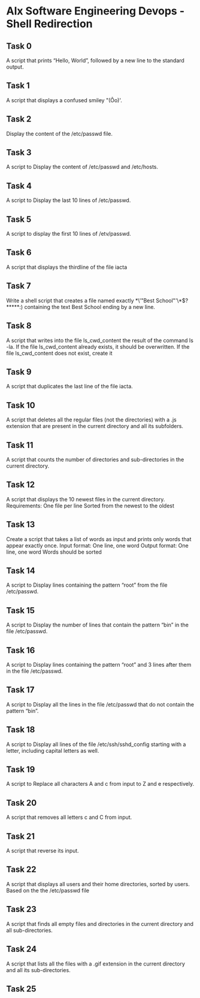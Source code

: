 # Alx Software Engineering Devops - Shell Redirection

## Task 0
A script that prints “Hello, World”, followed by a new line to the standard output.

## Task 1
A script that displays a confused smiley "(Ôo)'.

## Task 2
Display the content of the /etc/passwd file.

## Task 3
A script to Display the content of /etc/passwd and /etc/hosts.

## Task 4
A script to Display the last 10 lines of /etc/passwd.

## Task 5
A script to display the first 10 lines of /etv/passwd.

## Task 6
A script that displays the thirdline of the file iacta

## Task 7
Write a shell script that creates a file named exactly \*\\'"Best School"\'\\*$\?\*\*\*\*\*:) containing the text Best School ending by a new line.

## Task 8
A script that writes into the file ls_cwd_content the result of the command ls -la. If the file ls_cwd_content already exists, it should be overwritten. If the file ls_cwd_content does not exist, create it

## Task 9
A script that duplicates the last line of the file iacta.

## Task 10
A script that deletes all the regular files (not the directories) with a .js extension that are present in the current directory and all its subfolders.

## Task 11
A script  that counts the number of directories and sub-directories in the current directory.

## Task 12
A script that displays the 10 newest files in the current directory.
	Requirements:
		One file per line
		Sorted from the newest to the oldest

## Task 13
Create a script that takes a list of words as input and prints only words that appear exactly once.
	Input format: One line, one word
	Output format: One line, one word
	Words should be sorted

## Task 14
A script to Display lines containing the pattern “root” from the file /etc/passwd.

## Task 15
A script to Display the number of lines that contain the pattern “bin” in the file /etc/passwd.

## Task 16
A script to Display lines containing the pattern “root” and 3 lines after them in the file /etc/passwd.

## Task 17
A script to Display all the lines in the file /etc/passwd that do not contain the pattern “bin”.

## Task 18
A script to Display all lines of the file /etc/ssh/sshd_config starting with a letter, including capital letters as well.

## Task 19
A script to Replace all characters A and c from input to Z and e respectively.

## Task 20
A script that removes all letters c and C from input.

## Task 21
A script that reverse its input.

## Task 22
A script that displays all users and their home directories, sorted by users.
	Based on the the /etc/passwd file

## Task 23
A script that finds all empty files and directories in the current directory and all sub-directories.

## Task 24
A script that lists all the files with a .gif extension in the current directory and all its sub-directories.

## Task 25

